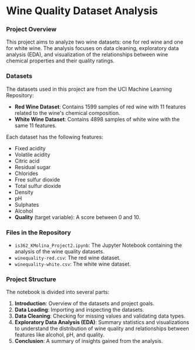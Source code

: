 # Wine Quality Dataset Analysis

### Project Overview
This project aims to analyze two wine datasets: one for red wine and one for white wine. The analysis focuses on data cleaning, exploratory data analysis (EDA), and visualization of the relationships between wine chemical properties and their quality ratings.

### Datasets
The datasets used in this project are from the UCI Machine Learning Repository:
- **Red Wine Dataset**: Contains 1599 samples of red wine with 11 features related to the wine's chemical composition.
- **White Wine Dataset**: Contains 4898 samples of white wine with the same 11 features.

Each dataset has the following features:
- Fixed acidity
- Volatile acidity
- Citric acid
- Residual sugar
- Chlorides
- Free sulfur dioxide
- Total sulfur dioxide
- Density
- pH
- Sulphates
- Alcohol
- **Quality** (target variable): A score between 0 and 10.

### Files in the Repository
- `is362_KMolina_Project2.ipynb`: The Jupyter Notebook containing the analysis of the wine quality datasets.
- `winequality-red.csv`: The red wine dataset.
- `winequality-white.csv`: The white wine dataset.

### Project Structure
The notebook is divided into several parts:
1. **Introduction**: Overview of the datasets and project goals.
2. **Data Loading**: Importing and inspecting the datasets.
3. **Data Cleaning**: Checking for missing values and validating data types.
4. **Exploratory Data Analysis (EDA)**: Summary statistics and visualizations to understand the distribution of wine quality and relationships between features like alcohol, pH, and quality.
5. **Conclusion**: A summary of insights gained from the analysis.
